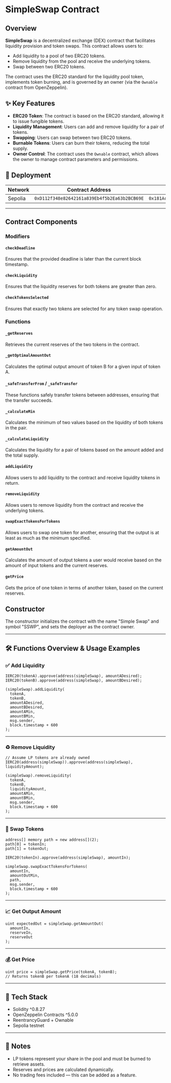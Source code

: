 # SimpleSwap Contract

## Overview

**SimpleSwap** is a decentralized exchange (DEX) contract that facilitates liquidity provision and token swaps. This contract allows users to:

- Add liquidity to a pool of two ERC20 tokens.
- Remove liquidity from the pool and receive the underlying tokens.
- Swap between two ERC20 tokens.

The contract uses the ERC20 standard for the liquidity pool token, implements token burning, and is governed by an owner (via the `Ownable` contract from OpenZeppelin).

## ✨ Key Features

- **ERC20 Token**: The contract is based on the ERC20 standard, allowing it to issue fungible tokens.
- **Liquidity Management**: Users can add and remove liquidity for a pair of tokens.
- **Swapping**: Users can swap between two ERC20 tokens.
- **Burnable Tokens**: Users can burn their tokens, reducing the total supply.
- **Owner Control**: The contract uses the `Ownable` contract, which allows the owner to manage contract parameters and permissions.

## 🚀 Deployment
| Network   | Contract Address                             | Deployer Address                          |
|-----------|----------------------------------------------|-------------------------------------------|
| Sepolia   | `0xD112f348e82642161a839Eb4f5b2Ea63b2BCB69E` | `0x181AcF0cA2E59Ad6B06b861235bB7BBf5F1f897E` |
  
---

## Contract Components

### Modifiers

#### `checkDeadline`

Ensures that the provided deadline is later than the current block timestamp.

#### `checkLiquidity`

Ensures that the liquidity reserves for both tokens are greater than zero.

#### `checkTokensSelected`

Ensures that exactly two tokens are selected for any token swap operation.

### Functions

#### `_getReserves`

Retrieves the current reserves of the two tokens in the contract.

#### `_getOptimalAmountOut`

Calculates the optimal output amount of token B for a given input of token A.

#### `_safeTransferFrom` / `_safeTransfer`

These functions safely transfer tokens between addresses, ensuring that the transfer succeeds.

#### `_calculateMin`

Calculates the minimum of two values based on the liquidity of both tokens in the pair.

#### `_calculateLiquidity`

Calculates the liquidity for a pair of tokens based on the amount added and the total supply.

#### `addLiquidity`

Allows users to add liquidity to the contract and receive liquidity tokens in return.

#### `removeLiquidity`

Allows users to remove liquidity from the contract and receive the underlying tokens.

#### `swapExactTokensForTokens`

Allows users to swap one token for another, ensuring that the output is at least as much as the minimum specified.

#### `getAmountOut`

Calculates the amount of output tokens a user would receive based on the amount of input tokens and the current reserves.

#### `getPrice`

Gets the price of one token in terms of another token, based on the current reserves.

## Constructor

The constructor initializes the contract with the name "Simple Swap" and symbol "SSWP", and sets the deployer as the contract owner.

---

## 🛠 Functions Overview & Usage Examples

### ✅ Add Liquidity

```solidity
IERC20(tokenA).approve(address(simpleSwap), amountADesired);
IERC20(tokenB).approve(address(simpleSwap), amountBDesired);

(simpleSwap).addLiquidity(
  tokenA,
  tokenB,
  amountADesired,
  amountBDesired,
  amountAMin,
  amountBMin,
  msg.sender,
  block.timestamp + 600
);
```

---

### ♻️ Remove Liquidity

```solidity
// Assume LP tokens are already owned
IERC20(address(simpleSwap)).approve(address(simpleSwap), liquidityAmount);

(simpleSwap).removeLiquidity(
  tokenA,
  tokenB,
  liquidityAmount,
  amountAMin,
  amountBMin,
  msg.sender,
  block.timestamp + 600
);
```

---

### 🔁 Swap Tokens

```solidity
address[] memory path = new address[](2);
path[0] = tokenIn;
path[1] = tokenOut;

IERC20(tokenIn).approve(address(simpleSwap), amountIn);

simpleSwap.swapExactTokensForTokens(
  amountIn,
  amountOutMin,
  path,
  msg.sender,
  block.timestamp + 600
);
```

---

### 📈 Get Output Amount

```solidity
uint expectedOut = simpleSwap.getAmountOut(
  amountIn,
  reserveIn,
  reserveOut
);
```

---

### 💰 Get Price

```solidity
uint price = simpleSwap.getPrice(tokenA, tokenB);
// Returns tokenB per tokenA (18 decimals)
```

---

## 🧰 Tech Stack

- Solidity ^0.8.27
- OpenZeppelin Contracts ^5.0.0
- ReentrancyGuard + Ownable
- Sepolia testnet

---

## 📌 Notes

- LP tokens represent your share in the pool and must be burned to retrieve assets.
- Reserves and prices are calculated dynamically.
- No trading fees included — this can be added as a feature.

